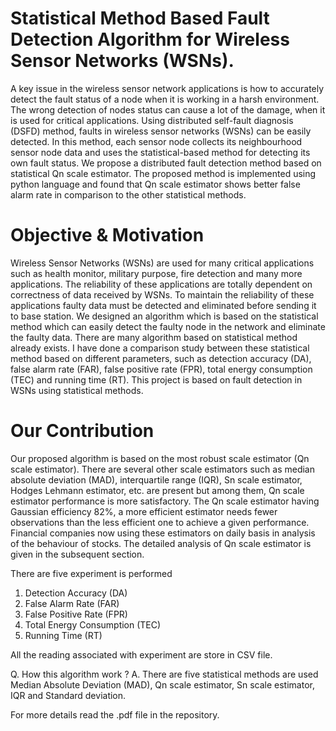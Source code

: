 # Statistical Method Based Fault Detection Algorithm for Wireless Sensor Networks (WSNs).
A key issue in the wireless sensor network applications is how to accurately detect the fault status of a node when it is working in a harsh environment. The wrong detection of nodes status can cause a lot of the damage, when it is used for critical applications. Using distributed self-fault diagnosis (DSFD) method, faults in wireless sensor networks (WSNs) can be easily detected. In this method, each sensor node collects its neighbourhood sensor node data and uses the statistical-based
method for detecting its own fault status. We propose a distributed fault detection method based on statistical Qn scale estimator. The proposed method is implemented using python language and found that Qn scale estimator shows better false alarm rate in comparison to the other statistical methods.

# Objective & Motivation
Wireless Sensor Networks (WSNs) are used for many critical applications such as health monitor, military purpose, fire detection and many more applications. The reliability of these applications are totally dependent on correctness of
data received by WSNs. To maintain the reliability of these applications faulty data must be detected and eliminated before sending it to base station. We designed an algorithm which is based on the statistical method which can easily detect the faulty node in the network and eliminate the faulty data. There are many algorithm based on statistical method already exists. I have done a comparison study between these statistical method based on different parameters, such as detection accuracy (DA), false alarm rate (FAR), false positive rate (FPR), total energy consumption (TEC) and running time (RT). This project is based on fault detection in WSNs using statistical methods.

# Our Contribution
Our proposed algorithm is based on the most robust scale estimator (Qn scale estimator). There are several other scale estimators such as median absolute deviation (MAD), interquartile range (IQR), Sn scale estimator, Hodges Lehmann estimator, etc. are present but among them, Qn scale estimator performance is more satisfactory. The Qn scale estimator having Gaussian efficiency 82%, a more efficient estimator needs fewer observations than the less efficient one to achieve a given performance. Financial companies now using these estimators on daily basis in analysis of the behaviour of stocks. The detailed analysis of Qn scale estimator is given in the subsequent section.

There are five experiment is performed 
1. Detection Accuracy (DA)
2. False Alarm Rate (FAR)
3. False Positive Rate (FPR)
4. Total Energy Consumption (TEC)
5. Running Time (RT)
 
All the reading associated with experiment are store in CSV file.

Q. How this algorithm work ?
A. There are five statistical methods are used Median Absolute Deviation (MAD), Qn scale estimator, Sn scale estimator, IQR and Standard deviation.

For more details read the .pdf file in the repository.
